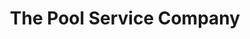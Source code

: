 ---
title: "The Pool Service Company"
url: /spokane/the-pool-service-company/
shop: swimming pool
---